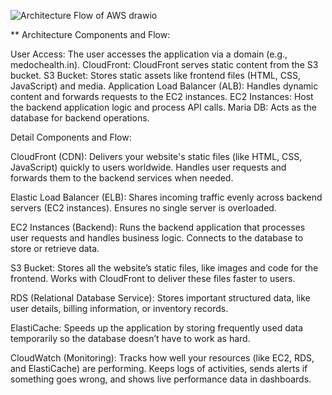 
![Architecture Flow of AWS drawio](https://github.com/user-attachments/assets/ac1a56cc-07f7-4d20-8410-84fc624bd5a9)


** Architecture Components and Flow:

User Access: The user accesses the application via a domain (e.g., medochealth.in).
CloudFront: CloudFront serves static content from the S3 bucket.
S3 Bucket: Stores static assets like frontend files (HTML, CSS, JavaScript) and media.
Application Load Balancer (ALB): Handles dynamic content and forwards requests to the EC2 instances.
EC2 Instances: Host the backend application logic and process API calls.
Maria DB: Acts as the database for backend operations.


Detail Components and Flow:

CloudFront (CDN):
Delivers your website's static files (like HTML, CSS, JavaScript) quickly to users worldwide.
Handles user requests and forwards them to the backend services when needed.

Elastic Load Balancer (ELB):
Shares incoming traffic evenly across backend servers (EC2 instances).
Ensures no single server is overloaded.

EC2 Instances (Backend):
Runs the backend application that processes user requests and handles business logic.
Connects to the database to store or retrieve data.

S3 Bucket:
Stores all the website’s static files, like images and code for the frontend.
Works with CloudFront to deliver these files faster to users.

RDS (Relational Database Service):
Stores important structured data, like user details, billing information, or inventory records.

ElastiCache:
Speeds up the application by storing frequently used data temporarily so the database doesn’t have to work as hard.

CloudWatch (Monitoring):
Tracks how well your resources (like EC2, RDS, and ElastiCache) are performing.
Keeps logs of activities, sends alerts if something goes wrong, and shows live performance data in dashboards.



